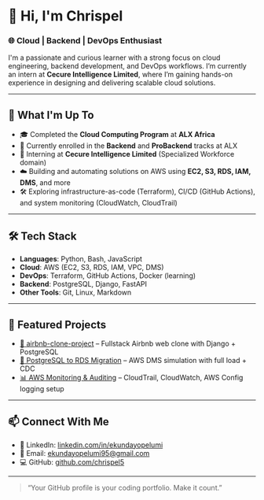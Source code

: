 # 👋 Hi, I'm Chrispel  
### 🌐 Cloud | Backend | DevOps Enthusiast

I'm a passionate and curious learner with a strong focus on cloud engineering, backend development, and DevOps workflows. I’m currently an intern at **Cecure Intelligence Limited**, where I’m gaining hands-on experience in designing and delivering scalable cloud solutions.

---

## 🚀 What I'm Up To
- 🎓 Completed the **Cloud Computing Program** at **ALX Africa**
- 🔧 Currently enrolled in the **Backend** and **ProBackend** tracks at ALX
- 🏢 Interning at **Cecure Intelligence Limited** (Specialized Workforce domain)
- ☁️ Building and automating solutions on AWS using **EC2, S3, RDS, IAM, DMS**, and more
- 🛠️ Exploring infrastructure-as-code (Terraform), CI/CD (GitHub Actions), and system monitoring (CloudWatch, CloudTrail)

---

## 🛠️ Tech Stack
- **Languages**: Python, Bash, JavaScript
- **Cloud**: AWS (EC2, S3, RDS, IAM, VPC, DMS)
- **DevOps**: Terraform, GitHub Actions, Docker (learning)
- **Backend**: PostgreSQL, Django, FastAPI
- **Other Tools**: Git, Linux, Markdown

---

## 📂 Featured Projects
- [🏡 airbnb-clone-project](https://github.com/chrispel5/airbnb-clone-project) – Fullstack Airbnb web clone with Django + PostgreSQL
- [🔄 PostgreSQL to RDS Migration](https://github.com/chrispel5/pg-to-rds-migration) – AWS DMS simulation with full load + CDC
- [📊 AWS Monitoring & Auditing](https://github.com/chrispel5/aws-monitoring-auditing) – CloudTrail, CloudWatch, AWS Config logging setup

---

## 📫 Connect With Me
- 🔗 LinkedIn: [linkedin.com/in/ekundayopelumi](https://linkedin.com/in/ekundayopelumi)
- 📧 Email: [ekundayopelumi95@gmail.com](mailto:ekundayopelumi95@gmail.com)
- 💻 GitHub: [github.com/chrispel5](https://github.com/chrispel5)

---

> “Your GitHub profile is your coding portfolio. Make it count.”
